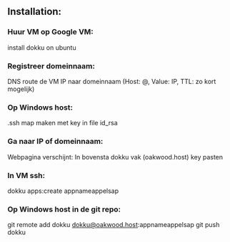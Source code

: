 ## Installation:

### Huur VM op Google VM:
install dokku on ubuntu
### Registreer domeinnaam:
DNS route de VM IP naar domeinnaam (Host: @, Value: IP, TTL: zo kort mogelijk)
### Op Windows host:
.ssh map maken met key in file id_rsa
### Ga naar IP of domeinnaam:
Webpagina verschijnt: In bovensta dokku vak (oakwood.host) key pasten
### In VM ssh:
dokku apps:create appnameappelsap
### Op Windows host in de git repo:
git remote add dokku dokku@oakwood.host:appnameappelsap
git push dokku



